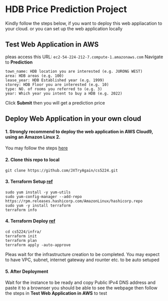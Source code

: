 # HDB Price Prediction Project
  Kindly follow the steps below, if you want to deploy this web appliacation to your cloud. 
  or you can set up the web application locally
  
## Test Web Application in AWS
  pleas access this URL: `ec2-54-224-212-7.compute-1.amazonaws.com`
  Navigate to **Prediction**
  ```
  town_name: HDB location you are interested (e.g. JURONG WEST)
  area: HDB areas (e.g. 100)
  lease_year: HDB Established year (e.g. 1999)
  storey: HDB Floor you are interested (e.g. 10)
  type: NO. of rooms you referred to (e.g. 3)
  year: Which year you intent to buy a HDB (e.g. 2022)
  ```
  Click **Submit** then you will get a prediction price
  
 ## Deploy Web Application in your own cloud 
  #### 1. Strongly recommend to deploy the web application in **AWS Cloud9**, using an **Amazon Linux 2**. 
  You may follow the steps [here](https://docs.aws.amazon.com/cloud9/latest/user-guide/setup-express.html)
  #### 2. Clone this repo to local
  ```
  git clone https://github.com/JXTryAgain/cs5224.git
  ```
  #### 3. Terraform Setup [ref](https://learn.hashicorp.com/tutorials/terraform/install-cli)
  ```
  sudo yum install -y yum-utils
  sudo yum-config-manager --add-repo https://rpm.releases.hashicorp.com/AmazonLinux/hashicorp.repo
  sudo yum -y install terraform
  terraform info
  ```
  #### 4. Terraform Deploy [ref](https://www.terraform.io/docs/cli/run/index.html)
  ```
  cd cs5224/infra/
  terraform init
  terraform plan
  terraform apply -auto-approve
  ```
  Pleas wait for the infrastructure creation to be completed. You may expect to have VPC, subnet, internet gateway and rounter etc. to be auto setuped
  #### 5. After Deployment 
  Wait for the instance to be ready and copy Public IPv4 DNS address and paste it to a brownser
  you should be able to see the webpage
  then follow the steps in **Test Web Application in AWS** to test
